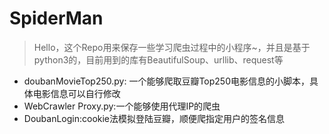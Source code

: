 # SpiderMan

>  Hello，这个Repo用来保存一些学习爬虫过程中的小程序~，并且是基于python3的，目前用到的库有BeautifulSoup、urllib、request等
  
- doubanMovieTop250.py: 一个能够爬取豆瓣Top250电影信息的小脚本，具体电影信息可以自行修改
- WebCrawler Proxy.py:一个能够使用代理IP的爬虫
- DoubanLogin:cookie法模拟登陆豆瓣，顺便爬指定用户的签名信息

